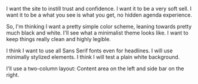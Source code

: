 I want the site to instill trust and confidence.
I want it to be a very soft sell.
I want it to be a what you see is what you get, no hidden agenda experience.

So, I'm thinking I want a pretty simple color scheme, leaning towards pretty much black and white. I'll see what a minimalist theme looks like. I want to keep things really clean and highly legible.

I think I want to use all Sans Serif fonts even for headlines.
I will use minimally stylized elements.
I think I will test a plain white background.

I'll use a two-column layout: Content area on the left and side bar on the right.
